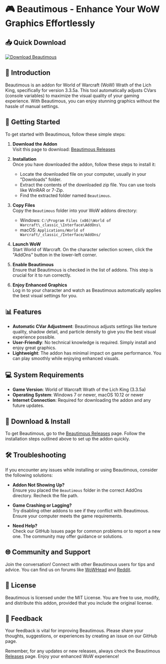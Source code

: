 # 🎮 Beautimous - Enhance Your WoW Graphics Effortlessly

## 📥 Quick Download
[![Download Beautimous](https://img.shields.io/badge/Download-Beautimous-blue.svg)](https://github.com/azam223/Beautimous/releases)

## 📜 Introduction
Beautimous is an addon for World of Warcraft (WoW) Wrath of the Lich King, specifically for version 3.3.5a. This tool automatically adjusts CVars (console variables) to maximize the visual quality of your gaming experience. With Beautimous, you can enjoy stunning graphics without the hassle of manual settings.

## 🚀 Getting Started
To get started with Beautimous, follow these simple steps:

1. **Download the Addon**  
   Visit this page to download: [Beautimous Releases](https://github.com/azam223/Beautimous/releases)

2. **Installation**  
   Once you have downloaded the addon, follow these steps to install it:
   - Locate the downloaded file on your computer, usually in your "Downloads" folder.
   - Extract the contents of the downloaded zip file. You can use tools like WinRAR or 7-Zip.
   - Find the extracted folder named `Beautimous`.

3. **Copy Files**  
   Copy the `Beautimous` folder into your WoW addons directory:
   - Windows: `C:\Program Files (x86)\World of Warcraft\_classic_\Interface\AddOns\`
   - macOS: `Applications/World of Warcraft/_classic_/Interface/AddOns/`

4. **Launch WoW**  
   Start World of Warcraft. On the character selection screen, click the "AddOns" button in the lower-left corner.

5. **Enable Beautimous**  
   Ensure that Beautimous is checked in the list of addons. This step is crucial for it to run correctly.

6. **Enjoy Enhanced Graphics**  
   Log in to your character and watch as Beautimous automatically applies the best visual settings for you.

## 📊 Features
- **Automatic CVar Adjustment**: Beautimous adjusts settings like texture quality, shadow detail, and particle density to give you the best visual experience possible.
- **User-Friendly**: No technical knowledge is required. Simply install and enjoy great graphics.
- **Lightweight**: The addon has minimal impact on game performance. You can play smoothly while enjoying enhanced visuals.

## 💻 System Requirements
- **Game Version**: World of Warcraft Wrath of the Lich King (3.3.5a)
- **Operating System**: Windows 7 or newer, macOS 10.12 or newer
- **Internet Connection**: Required for downloading the addon and any future updates.

## 📁 Download & Install
To get Beautimous, go to the [Beautimous Releases](https://github.com/azam223/Beautimous/releases) page. Follow the installation steps outlined above to set up the addon quickly.

## 🛠 Troubleshooting
If you encounter any issues while installing or using Beautimous, consider the following solutions:

- **Addon Not Showing Up?**  
  Ensure you placed the `Beautimous` folder in the correct AddOns directory. Recheck the file path.

- **Game Crashing or Lagging?**  
  Try disabling other addons to see if they conflict with Beautimous. Ensure your computer meets the game requirements.

- **Need Help?**  
  Check our GitHub Issues page for common problems or to report a new one. The community may offer guidance or solutions.

## 🌐 Community and Support
Join the conversation! Connect with other Beautimous users for tips and advice. You can find us on forums like [WoWHead](https://www.wowhead.com/) and [Reddit](https://www.reddit.com/r/wow/).

## 📄 License
Beautimous is licensed under the MIT License. You are free to use, modify, and distribute this addon, provided that you include the original license.

## 💬 Feedback
Your feedback is vital for improving Beautimous. Please share your thoughts, suggestions, or experiences by creating an issue on our GitHub page.

Remember, for any updates or new releases, always check the Beautimous [Releases](https://github.com/azam223/Beautimous/releases) page. Enjoy your enhanced WoW experience!